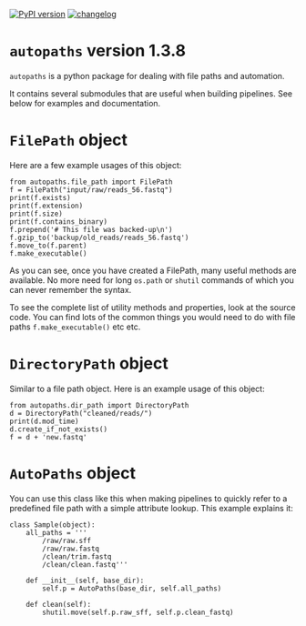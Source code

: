 [![PyPI version](https://badge.fury.io/py/autopaths.svg)](https://badge.fury.io/py/autopaths)
[![changelog](http://allmychanges.com/p/python/autopaths/badge/)](http://allmychanges.com/p/python/autopaths/?utm_source=badge)

# `autopaths` version 1.3.8

`autopaths` is a python package for dealing with file paths and automation.

It contains several submodules that are useful when building pipelines. See below for examples and documentation.

# `FilePath` object

Here are a few example usages of this object:

    from autopaths.file_path import FilePath
    f = FilePath("input/raw/reads_56.fastq")
    print(f.exists)
    print(f.extension)
    print(f.size)
    print(f.contains_binary)
    f.prepend('# This file was backed-up\n')
    f.gzip_to('backup/old_reads/reads_56.fastq')
    f.move_to(f.parent)
    f.make_executable()

As you can see, once you have created a FilePath, many useful methods are available. No more need for long `os.path` or `shutil` commands of which you can never remember the syntax.

To see the complete list of utility methods and properties, look at the source code. You can find lots of the common things you would need to do with file paths `f.make_executable()` etc etc.

# `DirectoryPath` object

Similar to a file path object. Here is an example usage of this object:

    from autopaths.dir_path import DirectoryPath
    d = DirectoryPath("cleaned/reads/")
    print(d.mod_time)
    d.create_if_not_exists()
    f = d + 'new.fastq'

# `AutoPaths` object

You can use this class like this when making pipelines to quickly refer to a predefined file path with a simple attribute lookup. This example explains it:

    class Sample(object):
        all_paths = '''
            /raw/raw.sff
            /raw/raw.fastq
            /clean/trim.fastq
            /clean/clean.fastq'''

        def __init__(self, base_dir):
            self.p = AutoPaths(base_dir, self.all_paths)

        def clean(self):
            shutil.move(self.p.raw_sff, self.p.clean_fastq)
